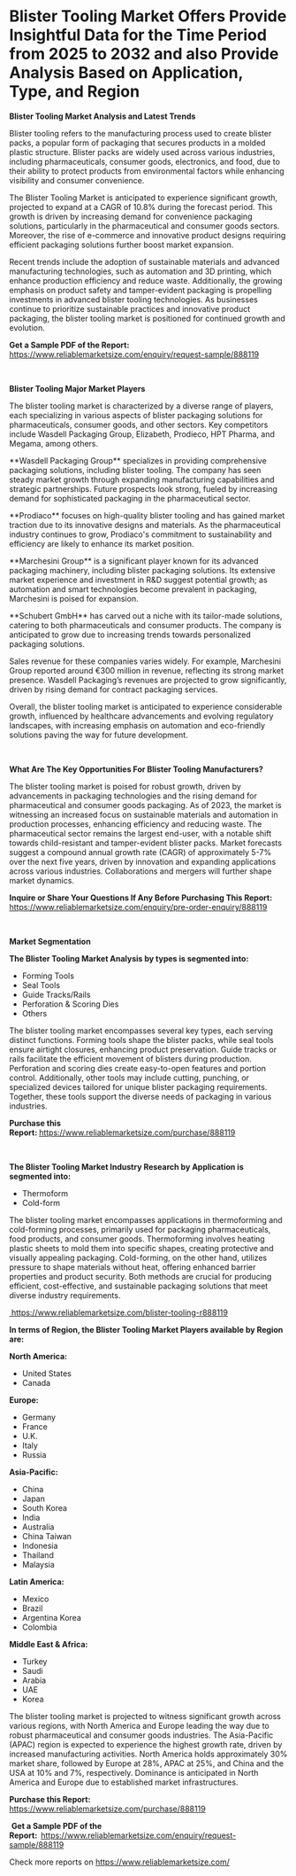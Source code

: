 <p><h1>Blister Tooling Market Offers Provide Insightful Data for the Time Period from 2025 to 2032 and also Provide Analysis Based on Application, Type, and Region</h1></p><p><strong>Blister Tooling Market Analysis and Latest Trends</strong></p>
<p><p>Blister tooling refers to the manufacturing process used to create blister packs, a popular form of packaging that secures products in a molded plastic structure. Blister packs are widely used across various industries, including pharmaceuticals, consumer goods, electronics, and food, due to their ability to protect products from environmental factors while enhancing visibility and consumer convenience.</p><p>The Blister Tooling Market is anticipated to experience significant growth, projected to expand at a CAGR of 10.8% during the forecast period. This growth is driven by increasing demand for convenience packaging solutions, particularly in the pharmaceutical and consumer goods sectors. Moreover, the rise of e-commerce and innovative product designs requiring efficient packaging solutions further boost market expansion.</p><p>Recent trends include the adoption of sustainable materials and advanced manufacturing technologies, such as automation and 3D printing, which enhance production efficiency and reduce waste. Additionally, the growing emphasis on product safety and tamper-evident packaging is propelling investments in advanced blister tooling technologies. As businesses continue to prioritize sustainable practices and innovative product packaging, the blister tooling market is positioned for continued growth and evolution.</p></p>
<p><strong>Get a Sample PDF of the Report:&nbsp;</strong> <a href="https://www.reliablemarketsize.com/enquiry/request-sample/888119?utm_campaign=3205&utm_medium=2&utm_source=Github&utm_content=ia&utm_term=08032025&utm_id=blister-tooling">https://www.reliablemarketsize.com/enquiry/request-sample/888119</a></p>
<p>&nbsp;</p>
<p><strong>Blister Tooling Major Market Players</strong></p>
<p><p>The blister tooling market is characterized by a diverse range of players, each specializing in various aspects of blister packaging solutions for pharmaceuticals, consumer goods, and other sectors. Key competitors include Wasdell Packaging Group, Elizabeth, Prodieco, HPT Pharma, and Megama, among others.</p><p>**Wasdell Packaging Group** specializes in providing comprehensive packaging solutions, including blister tooling. The company has seen steady market growth through expanding manufacturing capabilities and strategic partnerships. Future prospects look strong, fueled by increasing demand for sophisticated packaging in the pharmaceutical sector.</p><p>**Prodiaco** focuses on high-quality blister tooling and has gained market traction due to its innovative designs and materials. As the pharmaceutical industry continues to grow, Prodiaco's commitment to sustainability and efficiency are likely to enhance its market position.</p><p>**Marchesini Group** is a significant player known for its advanced packaging machinery, including blister packaging solutions. Its extensive market experience and investment in R&D suggest potential growth; as automation and smart technologies become prevalent in packaging, Marchesini is poised for expansion.</p><p>**Schubert GmbH** has carved out a niche with its tailor-made solutions, catering to both pharmaceuticals and consumer products. The company is anticipated to grow due to increasing trends towards personalized packaging solutions.</p><p>Sales revenue for these companies varies widely. For example, Marchesini Group reported around €300 million in revenue, reflecting its strong market presence. Wasdell Packaging’s revenues are projected to grow significantly, driven by rising demand for contract packaging services.</p><p>Overall, the blister tooling market is anticipated to experience considerable growth, influenced by healthcare advancements and evolving regulatory landscapes, with increasing emphasis on automation and eco-friendly solutions paving the way for future development.</p></p>
<p>&nbsp;</p>
<p><strong>What Are The Key Opportunities For Blister Tooling Manufacturers?</strong></p>
<p><p>The blister tooling market is poised for robust growth, driven by advancements in packaging technologies and the rising demand for pharmaceutical and consumer goods packaging. As of 2023, the market is witnessing an increased focus on sustainable materials and automation in production processes, enhancing efficiency and reducing waste. The pharmaceutical sector remains the largest end-user, with a notable shift towards child-resistant and tamper-evident blister packs. Market forecasts suggest a compound annual growth rate (CAGR) of approximately 5-7% over the next five years, driven by innovation and expanding applications across various industries. Collaborations and mergers will further shape market dynamics.</p></p>
<p><strong>Inquire or Share Your Questions If Any Before Purchasing This Report:</strong> <a href="https://www.reliablemarketsize.com/enquiry/pre-order-enquiry/888119?utm_campaign=3205&utm_medium=2&utm_source=Github&utm_content=ia&utm_term=08032025&utm_id=blister-tooling">https://www.reliablemarketsize.com/enquiry/pre-order-enquiry/888119</a></p>
<p>&nbsp;</p>
<p><strong>Market Segmentation</strong></p>
<p><strong>The Blister Tooling Market Analysis by types is segmented into:</strong></p>
<p><ul><li>Forming Tools</li><li>Seal Tools</li><li>Guide Tracks/Rails</li><li>Perforation & Scoring Dies</li><li>Others</li></ul></p>
<p><p>The blister tooling market encompasses several key types, each serving distinct functions. Forming tools shape the blister packs, while seal tools ensure airtight closures, enhancing product preservation. Guide tracks or rails facilitate the efficient movement of blisters during production. Perforation and scoring dies create easy-to-open features and portion control. Additionally, other tools may include cutting, punching, or specialized devices tailored for unique blister packaging requirements. Together, these tools support the diverse needs of packaging in various industries.</p></p>
<p><strong>Purchase this Report:&nbsp;</strong><a href="https://www.reliablemarketsize.com/purchase/888119?utm_campaign=3205&utm_medium=2&utm_source=Github&utm_content=ia&utm_term=08032025&utm_id=blister-tooling">https://www.reliablemarketsize.com/purchase/888119</a></p>
<p>&nbsp;</p>
<p><strong>The Blister Tooling Market Industry Research by Application is segmented into:</strong></p>
<p><ul><li>Thermoform</li><li>Cold-form</li></ul></p>
<p><p>The blister tooling market encompasses applications in thermoforming and cold-forming processes, primarily used for packaging pharmaceuticals, food products, and consumer goods. Thermoforming involves heating plastic sheets to mold them into specific shapes, creating protective and visually appealing packaging. Cold-forming, on the other hand, utilizes pressure to shape materials without heat, offering enhanced barrier properties and product security. Both methods are crucial for producing efficient, cost-effective, and sustainable packaging solutions that meet diverse industry requirements.</p></p>
<p><a href="https://www.reliablemarketsize.com/blister-tooling-r888119?utm_campaign=3205&utm_medium=2&utm_source=Github&utm_content=ia&utm_term=08032025&utm_id=blister-tooling">&nbsp;https://www.reliablemarketsize.com/blister-tooling-r888119</a></p>
<p><strong>In terms of Region, the Blister Tooling Market Players available by Region are:</strong></p>
<p>
    <p> <strong> North America: </strong>
        <ul>
            <li>United States</li>
            <li>Canada</li>
        </ul>
        </p> 
    <p> <strong> Europe: </strong>
        <ul>
            <li>Germany</li>
            <li>France</li>
            <li>U.K.</li>
            <li>Italy</li>
            <li>Russia</li>
        </ul>
        </p> 
    <p> <strong> Asia-Pacific: </strong>
        <ul>
            <li>China</li>
            <li>Japan</li>
            <li>South Korea</li>
            <li>India</li>
            <li>Australia</li>
            <li>China Taiwan</li>
            <li>Indonesia</li>
            <li>Thailand</li>
            <li>Malaysia</li>
        </ul>
        </p> 
    <p> <strong> Latin America: </strong>
        <ul>
            <li>Mexico</li>
            <li>Brazil</li>
            <li>Argentina Korea</li>
            <li>Colombia</li>
        </ul>
        </p> 
    <p> <strong> Middle East & Africa: </strong>
        <ul>
            <li>Turkey</li>
            <li>Saudi</li>
            <li>Arabia</li>
            <li>UAE</li>
            <li>Korea</li>
        </ul>
    </p>
    </p>
<p><p>The blister tooling market is projected to witness significant growth across various regions, with North America and Europe leading the way due to robust pharmaceutical and consumer goods industries. The Asia-Pacific (APAC) region is expected to experience the highest growth rate, driven by increased manufacturing activities. North America holds approximately 30% market share, followed by Europe at 28%, APAC at 25%, and China and the USA at 10% and 7%, respectively. Dominance is anticipated in North America and Europe due to established market infrastructures.</p></p>
<p><strong>Purchase this Report: </strong><a href="https://www.reliablemarketsize.com/purchase/888119?utm_campaign=3205&utm_medium=2&utm_source=Github&utm_content=ia&utm_term=08032025&utm_id=blister-tooling">https://www.reliablemarketsize.com/purchase/888119</a></p>
<p>&nbsp;<strong>Get a Sample PDF of the Report:&nbsp;&nbsp;</strong><a href="https://www.reliablemarketsize.com/enquiry/request-sample/888119?utm_campaign=3205&utm_medium=2&utm_source=Github&utm_content=ia&utm_term=08032025&utm_id=blister-tooling">https://www.reliablemarketsize.com/enquiry/request-sample/888119</a></p>
<p><strong></strong></p>
<p>Check more reports on <a href="https://www.reliablemarketsize.com/?utm_campaign=3205&utm_medium=2&utm_source=Github&utm_content=ia&utm_term=08032025&utm_id=blister-tooling">https://www.reliablemarketsize.com/</a></p>